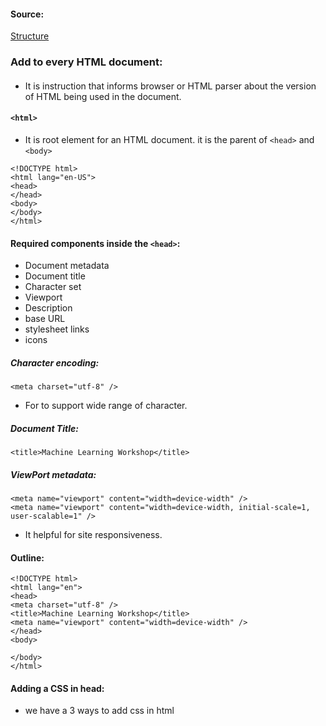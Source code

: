 #### Source:
[Structure](https://web.dev/learn/html/document-structure/)


### Add to every HTML document:

#### <!DOCTYPE html>

* It is instruction that informs browser or HTML parser about the version of HTML being used in the document.

#### `<html>`

*  It is root element for an HTML document. it is the parent of `<head>` and `<body>`

```
<!DOCTYPE html>  
<html lang="en-US">  
<head>  
</head>  
<body>  
</body>  
</html>
```

#### Required components inside the `<head>`:

* Document metadata
* Document title
* Character set
* Viewport
* Description
* base URL
* stylesheet links
* icons

##### Character encoding:

```
<meta charset="utf-8" />
```

* For to support wide range of character.

##### Document Title:

```
<title>Machine Learning Workshop</title>
```

##### ViewPort metadata:

```
<meta name="viewport" content="width=device-width" />
<meta name="viewport" content="width=device-width, initial-scale=1, user-scalable=1" />
```

* It helpful for site responsiveness.

#### Outline:

```
<!DOCTYPE html>  
<html lang="en">  
<head>  
<meta charset="utf-8" />  
<title>Machine Learning Workshop</title>  
<meta name="viewport" content="width=device-width" />  
</head>  
<body>  
  
</body>  
</html>
```

#### Adding a CSS in head:

* we have a 3 ways to add css in html
